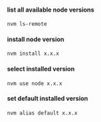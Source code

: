 #### list all available node versions

```
nvm ls-remote
```

#### install node version

```
nvm install x.x.x
```

#### select installed version

```
nvm use node x.x.x
```

#### set default installed version

```
nvm alias default x.x.x
```
